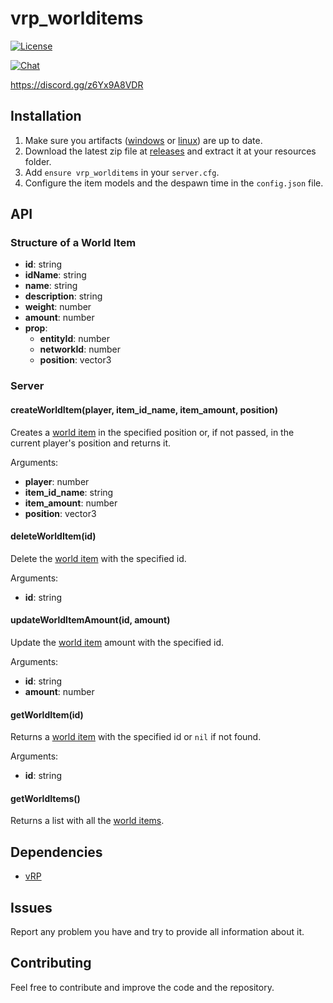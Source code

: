 # vrp_worlditems

<p>
    <a href="https://github.com/jaimeadf/vrp_worlditems/blob/main/LICENSE">
        <img src="https://img.shields.io/badge/License-MIT-blue.svg" alt="License">
    </a>
</p>

<p>
    <a href="https://discord.gg/z6Yx9A8VDR">
        <img src="https://discordapp.com/api/guilds/514185816315265068/widget.png?style=banner2" alt="Chat">
    </a>
</p>

https://discord.gg/z6Yx9A8VDR

## Installation

1. Make sure you artifacts ([windows](https://runtime.fivem.net/artifacts/fivem/build_server_windows/master) or [linux](https://runtime.fivem.net/artifacts/fivem/build_proot_linux/master)) are up to date.
2. Download the latest zip file at [releases](https://github.com/jaimeadf/vrp_worlditems/releases) and extract it at your resources folder.
3. Add `ensure vrp_worlditems` in your `server.cfg`.
4. Configure the item models and the despawn time in the `config.json` file.

## API

### Structure of a World Item
* **id**: string
* **idName**: string
* **name**: string
* **description**: string
* **weight**: number
* **amount**: number
* **prop**:
    * **entityId**: number
    * **networkId**: number
    * **position**: vector3

### Server

#### createWorldItem(player, item_id_name, item_amount, position)
Creates a [world item](#structure-of-a-world-item) in the specified position or, if not passed, in the current player's position and returns it.

Arguments:
* **player**: number
* **item_id_name**: string
* **item_amount**: number
* **position**: vector3

#### deleteWorldItem(id)
Delete the [world item](#structure-of-a-world-item) with the specified id.

Arguments:
* **id**: string

#### updateWorldItemAmount(id, amount)
Update the [world item](#structure-of-a-world-item) amount with the specified id.

Arguments:
* **id**: string
* **amount**: number

#### getWorldItem(id)
Returns a [world item](#structure-of-a-world-item) with the specified id or `nil` if not found.

Arguments:
* **id**: string

#### getWorldItems()
Returns a list with all the [world items](#structure-of-a-world-item).

## Dependencies
* [vRP](https://github.com/ImagicTheCat/vRP/tree/1.0)

## Issues

Report any problem you have and try to provide all information about it.

## Contributing

Feel free to contribute and improve the code and the repository.

